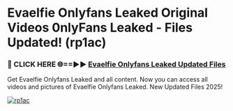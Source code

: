 # Evaelfie Onlyfans Leaked Original Videos 0nlyFans Leaked - Files Updated! (rp1ac)

<h3>🔴 CLICK HERE 🌐==►► <a href="https://tinyurl.com/x26r9saj" rel="nofollow">Evaelfie Onlyfans Leaked Updated Files</a></h3>

Get Evaelfie Onlyfans Leaked and all content. Now you can access all videos and pictures of Evaelfie Onlyfans Leaked. New Updated Files 2025!

[![rp1ac](https://i.imgur.com/LkgZPqh.gif)](https://tinyurl.com/x26r9saj)
